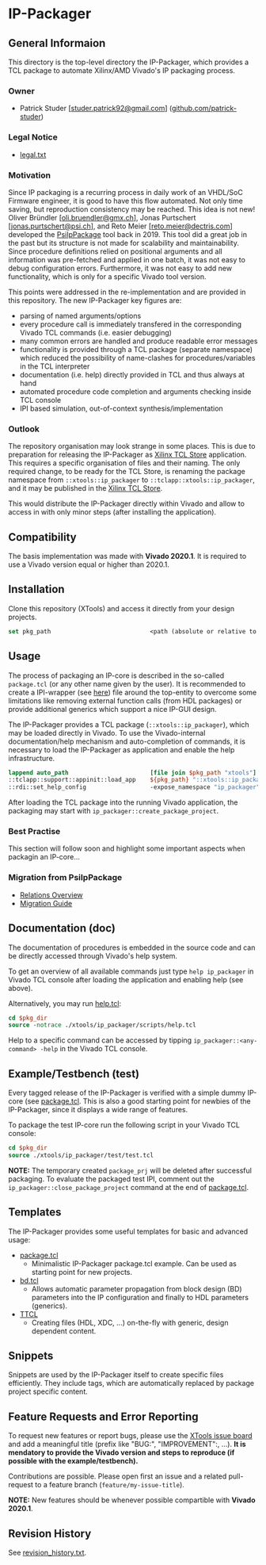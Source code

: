 # IP-Packager

## General Informaion

This directory is the top-level directory the IP-Packager, which provides a TCL package to automate Xilinx/AMD Vivado's IP packaging process.

### Owner
* Patrick Studer [studer.patrick92@gmail.com] ([github.com/patrick-studer](https://github.com/patrick-studer))

### Legal Notice
* [legal.txt](./doc/legal.txt)

### Motivation
Since IP packaging is a recurring process in daily work of an VHDL/SoC Firmware engineer, it is good to have this flow automated.
Not only time saving, but reproduction consistency may be reached.
This idea is not new! Oliver Bründler [oli.bruendler@gmx.ch], Jonas Purtschert [jonas.purtschert@psi.ch], and Reto Meier [reto.meier@dectris.com] developed the [PsiIpPackage](https://github.com/patrick-studer/PsiIpPackage) tool back in 2019.
This tool did a great job in the past but its structure is not made for scalability and maintainability.
Since procedure definitions relied on positional arguments and all information was pre-fetched and applied in one batch, it was not easy to debug configuration errors.
Furthermore, it was not easy to add new functionality, which is only for a specific Vivado tool version.

This points were addressed in the re-implementation and are provided in this repository. The new IP-Packager key figures are:
- parsing of named arguments/options
- every procedure call is immediately transfered in the corresponding Vivado TCL commands (i.e. easier debugging)
- many common errors are handled and produce readable error messages
- functionality is provided through a TCL package (separate namespace) which reduced the possibility of name-clashes for procedures/variables in the TCL interpreter
- documentation (i.e. help) directly provided in TCL and thus always at hand
- automated procedure code completion and arguments checking inside TCL console
- IPI based simulation, out-of-context synthesis/implementation

### Outlook
The repository organisation may look strange in some places. This is due to preparation for releasing the IP-Packager as [Xilinx TCL Store](https://github.com/Xilinx/XilinxTclStore) application.
This requires a specific organisation of files and their naming.
The only required change, to be ready for the TCL Store, is renaming the package namespace from `::xtools::ip_packager` to `::tclapp::xtools::ip_packager`, and it may be published in the [Xilinx TCL Store](https://github.com/Xilinx/XilinxTclStore).

This would distribute the IP-Packager directly within Vivado and allow to access in with only minor steps (after installing the application).

## Compatibility
The basis implementation was made with **Vivado 2020.1**. It is required to use a Vivado version equal or higher than 2020.1.

## Installation
Clone this repository (XTools) and access it directly from your design projects.

```TCL
set pkg_path                            <path (absolute or relative to package.tcl file) to directory in which folder "xtools" is located>
```

## Usage
The process of packaging an IP-core is described in the so-called `package.tcl` (or any other name given by the user).
It is recommended to create a IPI-wrapper (see [here](./test/test_ipi/hdl/IpPackager_2020_1_ipi.vhd)) file around the top-entity to overcome some limitations like removing external function calls (from HDL packages)
or provide additional generics which support a nice IP-GUI design.

The IP-Packager provides a TCL package (`::xtools::ip_packager`), which may be loaded directly in Vivado.
To use the Vivado-internal documentation/help mechanism and auto-completion of commands, it is necessary to load the IP-Packager as application and enable the help infrastructure.

```TCL
lappend auto_path                       [file join $pkg_path "xtools"]
::tclapp::support::appinit::load_app    ${pkg_path} "::xtools::ip_packager" "ip_packager"
::rdi::set_help_config                  -expose_namespace "ip_packager"
```

After loading the TCL package into the running Vivado application, the packaging may start with `ip_packager::create_package_project`.

### Best Practise
This section will follow soon and highlight some important aspects when packagin an IP-core...

### Migration from PsiIpPackage
- [Relations Overview](./doc/PsiIpPackage_RelationsOverview.md)
- [Migration Guide](./doc/PsiIpPackage_MigrationsGuide.md)

## Documentation (doc)
The documentation of procedures is embedded in the source code and can be directly accessed through Vivado's help system.

To get an overview of all available commands just type `help ip_packager` in Vivado TCL console after loading the application and enabling help (see above).

Alternatively, you may run [help.tcl](scripts/help.tcl):

```TCL
cd $pkg_dir
source -notrace ./xtools/ip_packager/scripts/help.tcl
```

Help to a specific command can be accessed by tipping `ip_packager::<any-command> -help` in the Vivado TCL console.

## Example/Testbench (test)
Every tagged release of the IP-Packager is verified with a simple dummy IP-core (see [package.tcl](./test/test_ipi/scripts/package.tcl).
This is also a good starting point for newbies of the IP-Packager, since it displays a wide range of features.

To package the test IP-core run the following script in your Vivado TCL console:

```TCL
cd $pkg_dir
source ./xtools/ip_packager/test/test.tcl
```
**NOTE:** The temporary created `package_prj` will be deleted after successful packaging.
To evaluate the packaged test IPI, comment out the `ip_packager::close_package_project` command at the end of [package.tcl](./test/test_ipi/scripts/package.tcl).
## Templates
The IP-Packager provides some useful templates for basic and advanced usage:
- [package.tcl](./templates/package/package.tcl)
  - Minimalistic IP-Packager package.tcl example. Can be used as starting point for new projects.
- [bd.tcl](./templates/bd/bd.tcl)
  - Allows automatic parameter propagation from block design (BD) parameters into the IP configuration and finally to HDL parameters (generics).
- [TTCL](./templates/ttcl/template.ttcl)
  - Creating files (HDL, XDC, ...) on-the-fly with generic, design dependent content.
  
## Snippets
Snippets are used by the IP-Packager itself to create specific files efficiently. They include tags, which are automatically replaced by package project specific content.

## Feature Requests and Error Reporting
To request new features or report bugs, please use the [XTools issue board](https://github.com/patrick-studer/xtools/issues) and add a meaningful title (prefix like "BUG:", "IMPROVEMENT":, ...).
**It is mendatory to provide the Vivado version and steps to reproduce (if possible with the example/testbench).**

Contributions are possible. Please open first an issue and a related pull-request to a feature branch (`feature/my-issue-title`).

**NOTE:** New features should be whenever possible compartible with **Vivado 2020.1**.

## Revision History
See [revision_history.txt](./revision_history.txt).